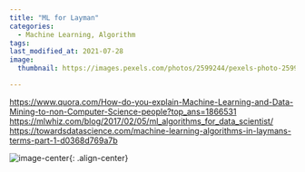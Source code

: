 ```yaml
---
title: "ML for Layman"
categories:
  - Machine Learning, Algorithm
tags:
last_modified_at: 2021-07-28
image: 
  thumbnail: https://images.pexels.com/photos/2599244/pexels-photo-2599244.jpeg?auto=compress&cs=tinysrgb&dpr=1&w=500 

---
```

https://www.quora.com/How-do-you-explain-Machine-Learning-and-Data-Mining-to-non-Computer-Science-people?top_ans=1866531
https://mlwhiz.com/blog/2017/02/05/ml_algorithms_for_data_scientist/
https://towardsdatascience.com/machine-learning-algorithms-in-laymans-terms-part-1-d0368d769a7b

![image-center](https://imgs.xkcd.com/comics/machine_learning_2x.png){: .align-center}

